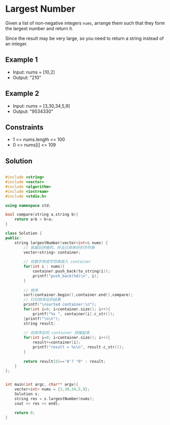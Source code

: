 
# Largest Number
Given a list of non-negative integers `nums`, arrange them such that they form the largest number and return it.

Since the result may be very large, so you need to return a string instead of an integer.

 

## Example 1

- Input: nums = [10,2]
- Output: "210"

## Example 2

- Input: nums = [3,30,34,5,9]
- Output: "9534330"
 

## Constraints
- 1 <= nums.length <= 100
- 0 <= nums[i] <= 109


## Solution

```c++

#include <string>
#include <vector>
#include <algorithm>
#include <iostream>
#include <stdio.h>

using namespace std;

bool compare(string a,string b){
    return a+b > b+a;
}

class Solution {
public:
    string largestNumber(vector<int>& nums) {
        // 放最后拼接的、并且已排序好的字符串
        vector<string> container;
		
        // 将数字转成字符串放入 container
        for(int i : nums){
            container.push_back(to_string(i));
            printf("push_back(%d)\n", i);
        }
        
        // 排序
        sort(container.begin(),container.end(),compare);
        // 打印排序后的结果
        printf("\nsorted container:\n");
        for(int i=0; i<container.size(); i++){
            printf("%s ", container[i].c_str());
        }printf("\n\n");
        string result;
        
        // 将排序后的 container 拼接起来
        for(int i=0; i<container.size(); i++){
            result+=container[i];
            printf("result = %s\n", result.c_str());
        }
        
        return result[0]=='0'? "0" : result;
    }
};


int main(int argc, char** argv){
    vector<int> nums = {3,30,34,5,9};
    Solution s;
    string res = s.largestNumber(nums);
    cout << res << endl;

    return 0;
}
```